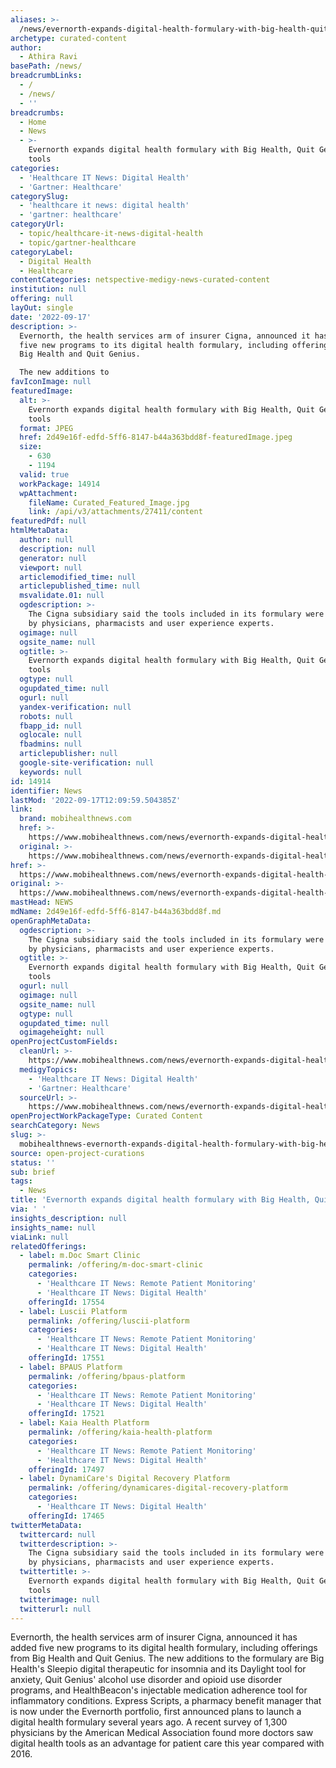 ```yaml
---
aliases: >-
  /news/evernorth-expands-digital-health-formulary-with-big-health-quit-genius-tools
archetype: curated-content
author:
  - Athira Ravi
basePath: /news/
breadcrumbLinks:
  - /
  - /news/
  - ''
breadcrumbs:
  - Home
  - News
  - >-
    Evernorth expands digital health formulary with Big Health, Quit Genius
    tools
categories:
  - 'Healthcare IT News: Digital Health'
  - 'Gartner: Healthcare'
categorySlug:
  - 'healthcare it news: digital health'
  - 'gartner: healthcare'
categoryUrl:
  - topic/healthcare-it-news-digital-health
  - topic/gartner-healthcare
categoryLabel:
  - Digital Health
  - Healthcare
contentCategories: netspective-medigy-news-curated-content
institution: null
offering: null
layOut: single
date: '2022-09-17'
description: >-
  Evernorth, the health services arm of insurer Cigna, announced it has added
  five new programs to its digital health formulary, including offerings from
  Big Health and Quit Genius.

  The new additions to
favIconImage: null
featuredImage:
  alt: >-
    Evernorth expands digital health formulary with Big Health, Quit Genius
    tools
  format: JPEG
  href: 2d49e16f-edfd-5ff6-8147-b44a363bdd8f-featuredImage.jpeg
  size:
    - 630
    - 1194
  valid: true
  workPackage: 14914
  wpAttachment:
    fileName: Curated_Featured_Image.jpg
    link: /api/v3/attachments/27411/content
featuredPdf: null
htmlMetaData:
  author: null
  description: null
  generator: null
  viewport: null
  articlemodified_time: null
  articlepublished_time: null
  msvalidate.01: null
  ogdescription: >-
    The Cigna subsidiary said the tools included in its formulary were reviewed
    by physicians, pharmacists and user experience experts.
  ogimage: null
  ogsite_name: null
  ogtitle: >-
    Evernorth expands digital health formulary with Big Health, Quit Genius
    tools
  ogtype: null
  ogupdated_time: null
  ogurl: null
  yandex-verification: null
  robots: null
  fbapp_id: null
  oglocale: null
  fbadmins: null
  articlepublisher: null
  google-site-verification: null
  keywords: null
id: 14914
identifier: News
lastMod: '2022-09-17T12:09:59.504385Z'
link:
  brand: mobihealthnews.com
  href: >-
    https://www.mobihealthnews.com/news/evernorth-expands-digital-health-formulary-big-health-quit-genius-tools
  original: >-
    https://www.mobihealthnews.com/news/evernorth-expands-digital-health-formulary-big-health-quit-genius-tools
href: >-
  https://www.mobihealthnews.com/news/evernorth-expands-digital-health-formulary-big-health-quit-genius-tools
original: >-
  https://www.mobihealthnews.com/news/evernorth-expands-digital-health-formulary-big-health-quit-genius-tools
mastHead: NEWS
mdName: 2d49e16f-edfd-5ff6-8147-b44a363bdd8f.md
openGraphMetaData:
  ogdescription: >-
    The Cigna subsidiary said the tools included in its formulary were reviewed
    by physicians, pharmacists and user experience experts.
  ogtitle: >-
    Evernorth expands digital health formulary with Big Health, Quit Genius
    tools
  ogurl: null
  ogimage: null
  ogsite_name: null
  ogtype: null
  ogupdated_time: null
  ogimageheight: null
openProjectCustomFields:
  cleanUrl: >-
    https://www.mobihealthnews.com/news/evernorth-expands-digital-health-formulary-big-health-quit-genius-tools
  medigyTopics:
    - 'Healthcare IT News: Digital Health'
    - 'Gartner: Healthcare'
  sourceUrl: >-
    https://www.mobihealthnews.com/news/evernorth-expands-digital-health-formulary-big-health-quit-genius-tools
openProjectWorkPackageType: Curated Content
searchCategory: News
slug: >-
  mobihealthnews-evernorth-expands-digital-health-formulary-with-big-health-quit-genius-tools
source: open-project-curations
status: ''
sub: brief
tags:
  - News
title: 'Evernorth expands digital health formulary with Big Health, Quit Genius tools'
via: ' '
insights_description: null
insights_name: null
viaLink: null
relatedOfferings:
  - label: m.Doc Smart Clinic
    permalink: /offering/m-doc-smart-clinic
    categories:
      - 'Healthcare IT News: Remote Patient Monitoring'
      - 'Healthcare IT News: Digital Health'
    offeringId: 17554
  - label: Luscii Platform
    permalink: /offering/luscii-platform
    categories:
      - 'Healthcare IT News: Remote Patient Monitoring'
      - 'Healthcare IT News: Digital Health'
    offeringId: 17551
  - label: BPAUS Platform
    permalink: /offering/bpaus-platform
    categories:
      - 'Healthcare IT News: Remote Patient Monitoring'
      - 'Healthcare IT News: Digital Health'
    offeringId: 17521
  - label: Kaia Health Platform
    permalink: /offering/kaia-health-platform
    categories:
      - 'Healthcare IT News: Remote Patient Monitoring'
      - 'Healthcare IT News: Digital Health'
    offeringId: 17497
  - label: DynamiCare's Digital Recovery Platform
    permalink: /offering/dynamicares-digital-recovery-platform
    categories:
      - 'Healthcare IT News: Digital Health'
    offeringId: 17465
twitterMetaData:
  twittercard: null
  twitterdescription: >-
    The Cigna subsidiary said the tools included in its formulary were reviewed
    by physicians, pharmacists and user experience experts.
  twittertitle: >-
    Evernorth expands digital health formulary with Big Health, Quit Genius
    tools
  twitterimage: null
  twitterurl: null
---
```

<p>Evernorth, the health services arm of insurer Cigna, announced it has added five new programs to its digital health formulary, including offerings from Big Health and Quit Genius.
The new additions to the formulary are Big Health's Sleepio digital therapeutic for insomnia and its Daylight tool for anxiety, Quit Genius' alcohol use disorder and opioid use disorder programs, and HealthBeacon's injectable medication adherence tool for inflammatory conditions.
Express Scripts, a pharmacy benefit manager that is now under the Evernorth portfolio, first announced plans to launch a digital health formulary several years ago. A recent survey of 1,300 physicians by the American Medical Association found more doctors saw digital health tools as an advantage for patient care this year compared with 2016.</p>